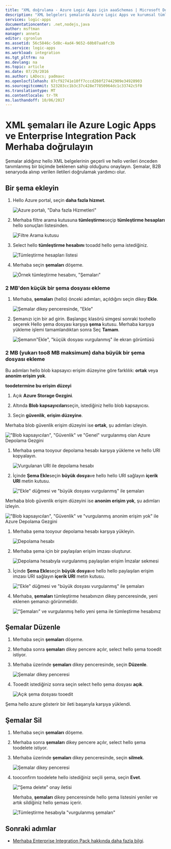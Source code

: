 ```yaml
---
title: "XML doğrulama - Azure Logic Apps için aaaSchemas | Microsoft Docs"
description: "XML belgeleri şemalarda Azure Logic Apps ve kurumsal tümleştirme paketi için doğrulama"
services: logic-apps
documentationcenter: .net,nodejs,java
author: msftman
manager: anneta
editor: cgronlun
ms.assetid: 56c5846c-5d8c-4ad4-9652-60b07aa8fc3b
ms.service: logic-apps
ms.workload: integration
ms.tgt_pltfrm: na
ms.devlang: na
ms.topic: article
ms.date: 07/29/2016
ms.author: LADocs; padmavc
ms.openlocfilehash: 87cf92741e10ff7cccd260f27442909e34928903
ms.sourcegitcommit: 523283cc1b3c37c428e77850964dc1c33742c5f0
ms.translationtype: MT
ms.contentlocale: tr-TR
ms.lasthandoff: 10/06/2017
---
```

# <a name="validate-xml-with-schemas-for-azure-logic-apps-and-hello-enterprise-integration-pack"></a>XML şemaları ile Azure Logic Apps ve Enterprise Integration Pack Merhaba doğrulayın

Şemalar aldığınız hello XML belgelerinin geçerli ve hello verileri önceden tanımlanmış bir biçimde beklenen sahip olduğunu onaylayın. Şemalar, B2B senaryoda alınıp verilen iletileri doğrulamak yardımcı olur.

## <a name="add-a-schema"></a>Bir şema ekleyin

1. Hello Azure portal, seçin **daha fazla hizmet**.

    ![Azure portalı, "Daha fazla Hizmetleri"](media/logic-apps-enterprise-integration-schemas/overview-11.png)

2. Merhaba filtre arama kutusuna **tümleştirme**seçip **tümleştirme hesapları** hello sonuçları listesinden.

    ![Filtre Arama kutusu](media/logic-apps-enterprise-integration-schemas/overview-21.png)

3. Select hello **tümleştirme hesabını** tooadd hello şema istediğiniz.

    ![Tümleştirme hesapları listesi](media/logic-apps-enterprise-integration-schemas/overview-31.png)

4. Merhaba seçin **şemaları** döşeme.

    ![Örnek tümleştirme hesabını, "Şemaları"](media/logic-apps-enterprise-integration-schemas/schema-11.png)

### <a name="add-a-schema-file-smaller-than-2-mb"></a>2 MB'den küçük bir şema dosyası ekleme

1. Merhaba, **şemaları** (hello) önceki adımları, açıldığını seçin dikey **Ekle**.

    ![Şemalar dikey penceresinde, "Ekle"](media/logic-apps-enterprise-integration-schemas/schema-21.png)

2. Şemanızı için bir ad girin. Başlangıç klasörü simgesi sonraki toohello seçerek Hello şema dosyası karşıya **şema** kutusu. Merhaba karşıya yükleme işlemi tamamlandıktan sonra Seç **Tamam**.

    ![Şemanın"Ekle", "küçük dosyası vurgulanmış" ile ekran görüntüsü](media/logic-apps-enterprise-integration-schemas/schema-31.png)

### <a name="add-a-schema-file-larger-than-2-mb-up-too8-mb-maximum"></a>2 MB (yukarı too8 MB maksimum) daha büyük bir şema dosyası ekleme

Bu adımları hello blob kapsayıcı erişim düzeyine göre farklılık: **ortak** veya **anonim erişim yok**.

**toodetermine bu erişim düzeyi**

1.  Açık **Azure Storage Gezgini**. 

2.  Altında **Blob kapsayıcıları**seçin, istediğiniz hello blob kapsayıcısı. 

3.  Seçin **güvenlik**, **erişim düzeyine**.

Merhaba blob güvenlik erişim düzeyini ise **ortak**, şu adımları izleyin.

!["Blob kapsayıcıları", "Güvenlik" ve "Genel" vurgulanmış olan Azure Depolama Gezgini](media/logic-apps-enterprise-integration-schemas/blob-public.png)

1. Merhaba şema tooyour depolama hesabı karşıya yükleme ve hello URI kopyalayın.

    ![Vurgulanan URI ile depolama hesabı](media/logic-apps-enterprise-integration-schemas/schema-blob.png)

2. İçinde **Şema Ekle**seçin **büyük dosya**ve hello hello URI sağlayın **içerik URI** metin kutusu.

    !["Ekle" düğmesi ve "büyük dosyası vurgulanmış" ile şemaları](media/logic-apps-enterprise-integration-schemas/schema-largefile.png)

Merhaba blob güvenlik erişim düzeyini ise **anonim erişim yok**, şu adımları izleyin.

!["Blob kapsayıcıları", "Güvenlik" ve "vurgulanmış anonim erişim yok" ile Azure Depolama Gezgini](media/logic-apps-enterprise-integration-schemas/blob-1.png)

1. Merhaba şema tooyour depolama hesabı karşıya yükleyin.

    ![Depolama hesabı](media/logic-apps-enterprise-integration-schemas/blob-3.png)

2. Merhaba şema için bir paylaşılan erişim imzası oluşturur.

    ![Depolama hesabıyla vurgulanmış paylaşılan erişim İmzalar sekmesi](media/logic-apps-enterprise-integration-schemas/blob-2.png)

3. İçinde **Şema Ekle**seçin **büyük dosya**ve hello hello paylaşılan erişim imzası URI sağlayın **içerik URI** metin kutusu.

    !["Ekle" düğmesi ve "büyük dosyası vurgulanmış" ile şemaları](media/logic-apps-enterprise-integration-schemas/schema-largefile.png)

4. Merhaba, **şemaları** tümleştirme hesabınızın dikey penceresinde, yeni eklenen şemanızı görünmelidir.

    !["Şemaları" ve vurgulanmış hello yeni şema ile tümleştirme hesabınız](media/logic-apps-enterprise-integration-schemas/schema-41.png)

## <a name="edit-schemas"></a>Şemalar Düzenle

1. Merhaba seçin **şemaları** döşeme.

2. Merhaba sonra **şemaları** dikey pencere açılır, select hello şema tooedit istiyor.

3. Merhaba üzerinde **şemaları** dikey penceresinde, seçin **Düzenle**.

    ![Şemalar dikey penceresi](media/logic-apps-enterprise-integration-schemas/edit-12.png)

4. Tooedit istediğiniz sonra seçin select hello şema dosyası **açık**.

    ![Açık şema dosyası tooedit](media/logic-apps-enterprise-integration-schemas/edit-31.png)

Şema hello azure gösterir bir ileti başarıyla karşıya yüklendi.

## <a name="delete-schemas"></a>Şemalar Sil

1. Merhaba seçin **şemaları** döşeme.

2. Merhaba sonra **şemaları** dikey pencere açılır, select hello şema toodelete istiyor.

3. Merhaba üzerinde **şemaları** dikey penceresinde, seçin **silmek**.

    ![Şemalar dikey penceresi](media/logic-apps-enterprise-integration-schemas/delete-12.png)

4. tooconfirm toodelete hello istediğiniz seçili şema, seçin **Evet**.

    !["Şema delete" onay iletisi](media/logic-apps-enterprise-integration-schemas/delete-21.png)

    Merhaba, **şemaları** dikey penceresinde hello şema listesini yeniler ve artık sildiğiniz hello şeması içerir.

    ![Tümleştirme hesabıyla "vurgulanmış şemaları"](media/logic-apps-enterprise-integration-schemas/delete-31.png)

## <a name="next-steps"></a>Sonraki adımlar
* [Merhaba Enterprise Integration Pack hakkında daha fazla bilgi](logic-apps-enterprise-integration-overview.md "hello Kurumsal tümleştirme paketi hakkında bilgi edinin").  

